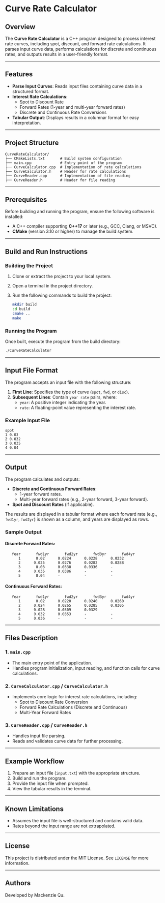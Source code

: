 
# Curve Rate Calculator

## Overview
The **Curve Rate Calculator** is a C++ program designed to process interest rate curves, including spot, discount, and forward rate calculations. It parses input curve data, performs calculations for discrete and continuous rates, and outputs results in a user-friendly format. 

---

## Features
- **Parse Input Curves**: Reads input files containing curve data in a structured format.
- **Interest Rate Calculations**:
  - Spot to Discount Rate
  - Forward Rates (1-year and multi-year forward rates)
  - Discrete and Continuous Rate Conversions
- **Tabular Output**: Displays results in a columnar format for easy interpretation.

---

## Project Structure
```
CurveRateCalculator/
├── CMakeLists.txt       # Build system configuration
├── main.cpp             # Entry point of the program
├── CurveCalculator.cpp  # Implementation of rate calculations
├── CurveCalculator.h    # Header for rate calculations
├── CurveReader.cpp      # Implementation of file reading
├── CurveReader.h        # Header for file reading
```

---

## Prerequisites
Before building and running the program, ensure the following software is installed:
- A C++ compiler supporting **C++17** or later (e.g., GCC, Clang, or MSVC).
- **CMake** (version 3.10 or higher) to manage the build system.

---

## Build and Run Instructions

### **Building the Project**
1. Clone or extract the project to your local system.
2. Open a terminal in the project directory.
3. Run the following commands to build the project:

   ```bash
   mkdir build
   cd build
   cmake ..
   make
   ```

### **Running the Program**
Once built, execute the program from the build directory:

```bash
./CurveRateCalculator
```

---

## Input File Format
The program accepts an input file with the following structure:

1. **First Line**: Specifies the type of curve (`spot`, `fwd`, or `disc`).
2. **Subsequent Lines**: Contain `year rate` pairs, where:
   - `year`: A positive integer indicating the year.
   - `rate`: A floating-point value representing the interest rate.

### **Example Input File**
```
spot
1 0.03
2 0.032
3 0.035
4 0.04
```

---

## Output
The program calculates and outputs:
- **Discrete and Continuous Forward Rates**:
  - 1-year forward rates.
  - Multi-year forward rates (e.g., 2-year forward, 3-year forward).
- **Spot and Discount Rates** (if applicable).

The results are displayed in a tabular format where each forward rate (e.g., `fwd1yr`, `fwd2yr`) is shown as a column, and years are displayed as rows.

### **Sample Output**

#### Discrete Forward Rates:
```
   Year       fwd1yr       fwd2yr       fwd3yr       fwd4yr
      1       0.02      0.0224      0.0228      0.0232
      2      0.025      0.0276      0.0282      0.0288
      3       0.03      0.0330      0.0336      -
      4      0.035      0.0386      -           -
      5       0.04      -           -           -
```

#### Continuous Forward Rates:
```
   Year       fwd1yr       fwd2yr       fwd3yr       fwd4yr
      1       0.02      0.0220      0.0240      0.0260
      2      0.024      0.0265      0.0285      0.0305
      3      0.028      0.0309      0.0329      -
      4      0.032      0.0353      -           -
      5      0.036      -           -           -
```

---

## Files Description

### **1. `main.cpp`**
- The main entry point of the application.
- Handles program initialization, input reading, and function calls for curve calculations.

### **2. `CurveCalculator.cpp` / `CurveCalculator.h`**
- Implements core logic for interest rate calculations, including:
  - Spot to Discount Rate Conversion
  - Forward Rate Calculations (Discrete and Continuous)
  - Multi-Year Forward Rates

### **3. `CurveReader.cpp` / `CurveReader.h`**
- Handles input file parsing.
- Reads and validates curve data for further processing.

---

## Example Workflow
1. Prepare an input file (`input.txt`) with the appropriate structure.
2. Build and run the program.
3. Provide the input file when prompted.
4. View the tabular results in the terminal.

---

## Known Limitations
- Assumes the input file is well-structured and contains valid data.
- Rates beyond the input range are not extrapolated.

---

## License
This project is distributed under the MIT License. See `LICENSE` for more information.

---

## Authors
Developed by Mackenzie Qu.
